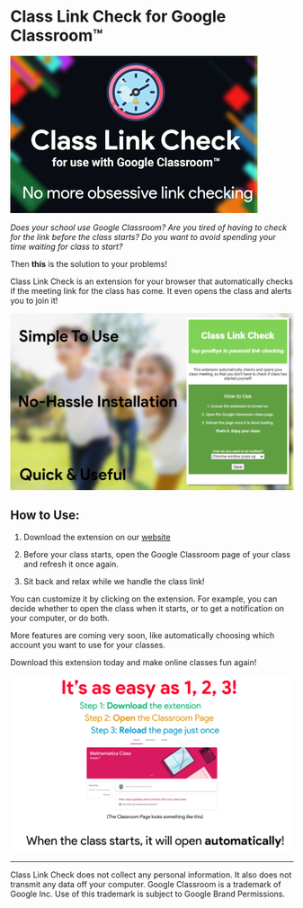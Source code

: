 # Class Link Check for Google Classroom™

![Promo Image](images/promo-small.jpg)

_Does your school use Google Classroom? Are you tired of having to check for the link before the class starts? Do you want to avoid spending your time waiting for class to start?_

Then **this** is the solution to your problems!

Class Link Check is an extension for your browser that automatically checks if the meeting link for the class has come. It even opens the class and alerts you to join it!

![Screenshot of the extension](images/ss1.jpg)

## How to Use:

1. Download the extension on our [website](https://arihant25.github.io/class-link-check/#download)

2. Before your class starts, open the Google Classroom page of your class and refresh it once again.

3. Sit back and relax while we handle the class link!

You can customize it by clicking on the extension. For example, you can decide whether to open the class when it starts, or to get a notification on your computer, or do both.

More features are coming very soon, like automatically choosing which account you want to use for your classes.

Download this extension today and make online classes fun again!

![How to use the extension](images/ss2.jpg)

<hr>

Class Link Check does not collect any personal information. It also does not transmit any data off your computer.
Google Classroom is a trademark of Google Inc. Use of this trademark is subject to Google Brand Permissions.
